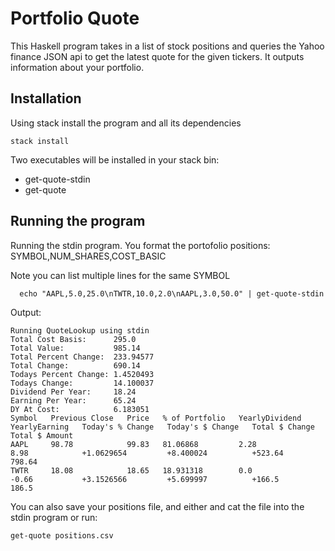 # Portfolio Quote
This Haskell program takes in a list of stock positions and
queries the Yahoo finance JSON api to get the latest quote for the given tickers.
It outputs information about your portfolio.

##  Installation
Using stack install the program and all its dependencies

```
stack install
```

Two executables will be installed in your stack bin:
- get-quote-stdin
- get-quote


## Running the program

Running the stdin program.
You format the portofolio positions:
SYMBOL,NUM_SHARES,COST_BASIC

Note you can list multiple lines for the same SYMBOL

```
  echo "AAPL,5.0,25.0\nTWTR,10.0,2.0\nAAPL,3.0,50.0" | get-quote-stdin
```

Output:

```
Running QuoteLookup using stdin
Total Cost Basis:      295.0
Total Value:           985.14
Total Percent Change:  233.94577
Total Change:          690.14
Todays Percent Change: 1.4520493
Todays Change:         14.100037
Dividend Per Year:     18.24
Earning Per Year:      65.24
DY At Cost:            6.183051
Symbol   Previous Close   Price   % of Portfolio   YearlyDividend   YearlyEarning   Today's % Change   Today's $ Change   Total $ Change   Total $ Amount
AAPL     98.78            99.83   81.06868         2.28             8.98            +1.0629654         +8.400024          +523.64          798.64
TWTR     18.08            18.65   18.931318        0.0              -0.66           +3.1526566         +5.699997          +166.5           186.5
```

You can also save your positions file, and either and cat the file into the stdin program
or run:

```
get-quote positions.csv
```


